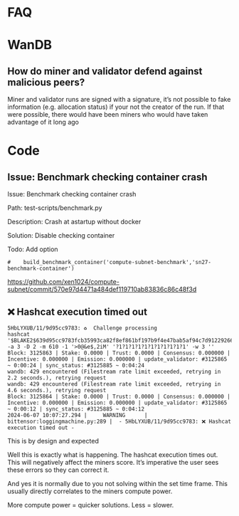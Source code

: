 # FAQ

# WanDB 

## How do miner and validator defend against malicious peers?
Miner and validator runs are signed with a signature, it’s not possible to fake information (e.g. allocation status) if your not the creator of the run.
If that were possible, there would have been miners who would have taken advantage of it long ago 


# Code

## Issue: Benchmark checking container crash

Issue: Benchmark checking container crash

Path: test-scripts/benchmark.py

Description: Crash at astartup without docker

Solution: Disable checking container

Todo: Add option
```
#    build_benchmark_container('compute-subnet-benchmark','sn27-benchmark-container')
```
https://github.com/xen1024/compute-subnet/commit/570e97d4471a484def119710ab83836c86c48f3d

## ❌ Hashcat execution timed out 

```
5HbLYXUB/11/9d95cc9783: ♻️  Challenge processing
hashcat '$BLAKE2$639d95cc9783fcb35993ca82f8ef861bf197b9f4e47bab5af94c7d912292661e04fa719d6eae6aff06770a61020e469927bb9719a014548fc04519093b5ee85b:f68f8566a8c96725' -a 3 -D 2 -m 610 -1 '>0@&e$,2iM' '?1?1?1?1?1?1?1?1?1?1?1' -w 3 ''
Block: 3125863 | Stake: 0.0000 | Trust: 0.0000 | Consensus: 0.000000 | Incentive: 0.000000 | Emission: 0.000000 | update_validator: #3125865 ~ 0:00:24 | sync_status: #3125885 ~ 0:04:24
wandb: 429 encountered (Filestream rate limit exceeded, retrying in 2.2 seconds.), retrying request
wandb: 429 encountered (Filestream rate limit exceeded, retrying in 4.6 seconds.), retrying request
Block: 3125864 | Stake: 0.0000 | Trust: 0.0000 | Consensus: 0.000000 | Incentive: 0.000000 | Emission: 0.000000 | update_validator: #3125865 ~ 0:00:12 | sync_status: #3125885 ~ 0:04:12
2024-06-07 10:07:27.294 |     WARNING      | bittensor:loggingmachine.py:289 |  - 5HbLYXUB/11/9d95cc9783: ❌ Hashcat execution timed out -
```

This is by design and expected

Well this is exactly what is happening. The hashcat execution times out. This will negatively affect the miners score. It’s imperative the user sees these errors so they can correct it.

And yes it is normally due to you not solving within the set time frame. This usually directly correlates to the miners compute power.

More compute power = quicker solutions. Less = slower.











